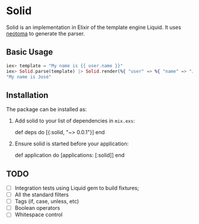 # Solid

Solid is an implementation in Elixir of the template engine Liquid. It uses [neotoma](https://github.com/seancribbs/neotoma) to generate the parser.

## Basic Usage

```elixir
iex> template = "My name is {{ user.name }}"
iex> Solid.parse(template) |> Solid.render(%{ "user" => %{ "name" => "José" } }) |> to_string
"My name is José"
```

## Installation

The package can be installed as:

  1. Add solid to your list of dependencies in `mix.exs`:

        def deps do
          [{:solid, "~> 0.0.1"}]
        end

  2. Ensure solid is started before your application:

        def application do
          [applications: [:solid]]
        end

## TODO

* [ ] Integration tests using Liquid gem to build fixtures;
* [ ] All the standard filters
* [ ] Tags (if, case, unless, etc)
* [ ] Boolean operators
* [ ] Whitespace control
